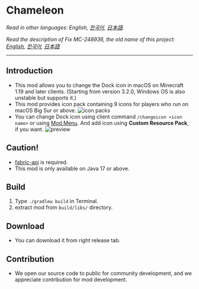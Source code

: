 # Chameleon

*Read in other languages: English, [한국어](README.ko.md), [日本語](README.ja.md).*

*Read the description of Fix MC-248936, the old name of this project: [English](previous/README.md), [한국어](previous/README.ko.md), [日本語](previous/README.ja.md)*

--------

Introduction
--------
- This mod allows you to change the Dock icon in macOS on Minecraft 1.19 and later clients. (Starting from version 3.2.0, Windows OS is also unstable but supports it.)
- This mod provides icon pack containing 9 icons for players who run on macOS Big Sur or above.
  ![icon packs](https://user-images.githubusercontent.com/45729082/159682087-7deeb3ec-5d9a-42b6-a0ce-c6fd502a4017.png)
- You can change Dock icon using client command `/changeicon <icon name>` or using [Mod Menu](https://www.curseforge.com/minecraft/mc-mods/modmenu). And add icon using **Custom Resource Pack**, if you want.
  ![preview](https://user-images.githubusercontent.com/45729082/159741680-813d91b8-82e2-4d7a-bead-9cd1402e4710.gif)


Caution!
--------
- [fabric-api](https://www.curseforge.com/minecraft/mc-mods/fabric-api) is required.
- This mod is only available on Java 17 or above.


Build
--------
1. Type `./gradlew build` in Terminal.
2. extract mod from `build/libs/` directory.


Download
--------
- You can download it from right release tab.


Contribution
--------
- We open our source code to public for community development, and we appreciate contribution for mod development.
